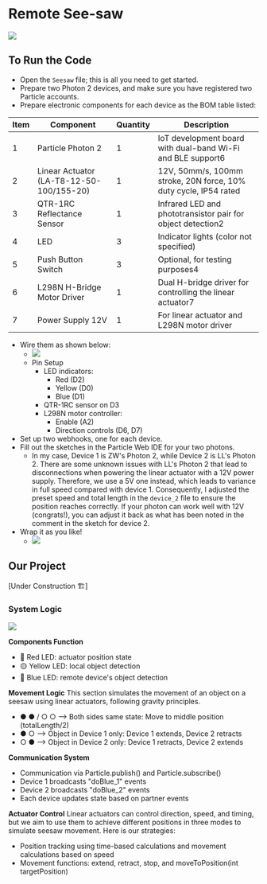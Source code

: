 # Remote See-saw
![](https://pic.superbed.cc/item/675a0762fa9f77b4dc1a8ac9.png)

## To Run the Code
- Open the `Seesaw` file; this is all you need to get started.
- Prepare two Photon 2 devices, and make sure you have registered two Particle accounts.
- Prepare electronic components for each device as the BOM table listed:

| Item | Component                                 | Quantity | Description                                                    |
|------|-------------------------------------------|----------|----------------------------------------------------------------|
| 1    | Particle Photon 2                         | 1        | IoT development board with dual-band Wi-Fi and BLE support6    |
| 2    | Linear Actuator (LA-T8-12-50-100/155-20)  | 1        | 12V, 50mm/s, 100mm stroke, 20N force, 10% duty cycle, IP54 rated |
| 3    | QTR-1RC Reflectance Sensor                | 1        | Infrared LED and phototransistor pair for object detection2    |
| 4    | LED                                       | 3        | Indicator lights (color not specified)                         |
| 5    | Push Button Switch                        | 3        | Optional, for testing purposes4                                |
| 6    | L298N H-Bridge Motor Driver               | 1        | Dual H-bridge driver for controlling the linear actuator7      |
| 7    | Power Supply 12V                          | 1        | For linear actuator and L298N motor driver                     |

- Wire them as shown below:
    - ![](https://pic.superbed.cc/item/675a160ffa9f77b4dc1b0713.png)
    - Pin Setup
        - LED indicators:
            - Red (D2)
            - Yellow (D0)
            - Blue (D1)
        - QTR-1RC sensor on D3
        - L298N motor controller:
            - Enable (A2)
            - Direction controls (D6, D7)
- Set up two webhooks, one for each device.
- Fill out the sketches in the Particle Web IDE for your two photons.
    - In my case, Device 1 is ZW's Photon 2, while Device 2 is LL's Photon 2. There are some unknown issues with LL's Photon 2 that lead to disconnections when powering the linear actuator with a 12V power supply. Therefore, we use a 5V one instead, which leads to variance in full speed compared with device 1. Consequently, I adjusted the preset speed and total length in the `device_2` file to ensure the position reaches correctly. If your photon can work well with 12V (congrats!), you can adjust it back as what has been noted in the comment in the sketch for device 2.
- Wrap it as you like!
    - ![](https://pic.superbed.cc/item/675a3099fa9f77b4dc1be809.png)

## Our Project
[Under Construction 🏗]

### System Logic
![](https://pic.superbed.cc/item/675a3099fa9f77b4dc1be809.png)

**Components Function**
- 🔴 Red LED: actuator position state
- 🟡 Yellow LED: local object detection
- 🔵 Blue LED: remote device's object detection

**Movement Logic**
This section simulates the movement of an object on a seesaw using linear actuators, following gravity principles.
- ● ● /  ○ ○ —> Both sides same state: Move to middle position (totalLength/2)
- ● ○             —> Object in Device 1 only: Device 1 extends, Device 2 retracts
- ○ ●             —> Object in Device 2 only: Device 1 retracts, Device 2 extends

**Communication System**
- Communication via Particle.publish() and Particle.subscribe()
- Device 1 broadcasts "doBlue_1" events
- Device 2 broadcasts "doBlue_2" events
- Each device updates state based on partner events

**Actuator Control**
Linear actuators can control direction, speed, and timing, but we aim to use them to achieve different positions in three modes to simulate seesaw movement. Here is our strategies:
- Position tracking using time-based calculations and movement calculations based on speed
- Movement functions: extend, retract, stop, and moveToPosition(int targetPosition)
